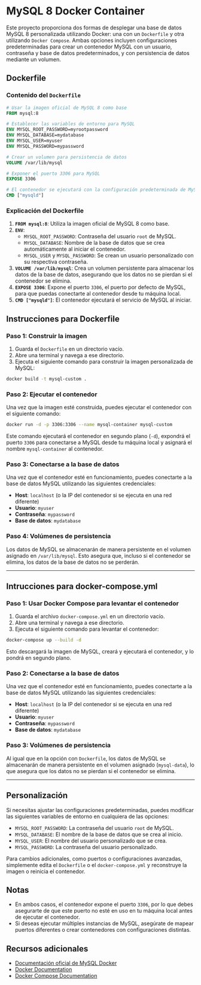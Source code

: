 # MySQL 8 Docker Container

Este proyecto proporciona dos formas de desplegar una base de datos MySQL 8 personalizada utilizando Docker: una con un `Dockerfile` y otra utilizando `Docker Compose`. Ambas opciones incluyen configuraciones predeterminadas para crear un contenedor MySQL con un usuario, contraseña y base de datos predeterminados, y con persistencia de datos mediante un volumen.

## Dockerfile

### Contenido del `Dockerfile`

```Dockerfile
# Usar la imagen oficial de MySQL 8 como base
FROM mysql:8

# Establecer las variables de entorno para MySQL
ENV MYSQL_ROOT_PASSWORD=myrootpassword
ENV MYSQL_DATABASE=mydatabase
ENV MYSQL_USER=myuser
ENV MYSQL_PASSWORD=mypassword

# Crear un volumen para persistencia de datos
VOLUME /var/lib/mysql

# Exponer el puerto 3306 para MySQL
EXPOSE 3306

# El contenedor se ejecutará con la configuración predeterminada de MySQL
CMD ["mysqld"]
```

### Explicación del Dockerfile

1. **`FROM mysql:8`**: Utiliza la imagen oficial de MySQL 8 como base.
2. **`ENV`**:
    - `MYSQL_ROOT_PASSWORD`: Contraseña del usuario `root` de MySQL.
    - `MYSQL_DATABASE`: Nombre de la base de datos que se crea automáticamente al iniciar el contenedor.
    - `MYSQL_USER` y `MYSQL_PASSWORD`: Se crean un usuario personalizado con su respectiva contraseña.
3. **`VOLUME /var/lib/mysql`**: Crea un volumen persistente para almacenar los datos de la base de datos, asegurando que los datos no se pierdan si el contenedor se elimina.
4. **`EXPOSE 3306`**: Expone el puerto `3306`, el puerto por defecto de MySQL, para que puedas conectarte al contenedor desde tu máquina local.
5. **`CMD ["mysqld"]`**: El contenedor ejecutará el servicio de MySQL al iniciar.

## Instrucciones para Dockerfile

### Paso 1: Construir la imagen

1. Guarda el `Dockerfile` en un directorio vacío.
2. Abre una terminal y navega a ese directorio.
3. Ejecuta el siguiente comando para construir la imagen personalizada de MySQL:

```bash
docker build -t mysql-custom .
```

### Paso 2: Ejecutar el contenedor

Una vez que la imagen esté construida, puedes ejecutar el contenedor con el siguiente comando:

```bash
docker run -d -p 3306:3306 --name mysql-container mysql-custom
```

Este comando ejecutará el contenedor en segundo plano (`-d`), expondrá el puerto `3306` para conectarse a MySQL desde tu máquina local y asignará el nombre `mysql-container` al contenedor.

### Paso 3: Conectarse a la base de datos

Una vez que el contenedor esté en funcionamiento, puedes conectarte a la base de datos MySQL utilizando las siguientes credenciales:

- **Host**: `localhost` (o la IP del contenedor si se ejecuta en una red diferente)
- **Usuario**: `myuser`
- **Contraseña**: `mypassword`
- **Base de datos**: `mydatabase`

### Paso 4: Volúmenes de persistencia

Los datos de MySQL se almacenarán de manera persistente en el volumen asignado en `/var/lib/mysql`. Esto asegura que, incluso si el contenedor se elimina, los datos de la base de datos no se perderán.

---

## Intrucciones para docker-compose.yml


### Paso 1: Usar Docker Compose para levantar el contenedor

1. Guarda el archivo `docker-compose.yml` en un directorio vacío.
2. Abre una terminal y navega a ese directorio.
3. Ejecuta el siguiente comando para levantar el contenedor:

```bash
docker-compose up --build -d
```

Esto descargará la imagen de MySQL, creará y ejecutará el contenedor, y lo pondrá en segundo plano.

### Paso 2: Conectarse a la base de datos

Una vez que el contenedor esté en funcionamiento, puedes conectarte a la base de datos MySQL utilizando las siguientes credenciales:

- **Host**: `localhost` (o la IP del contenedor si se ejecuta en una red diferente)
- **Usuario**: `myuser`
- **Contraseña**: `mypassword`
- **Base de datos**: `mydatabase`

### Paso 3: Volúmenes de persistencia

Al igual que en la opción con `Dockerfile`, los datos de MySQL se almacenarán de manera persistente en el volumen asignado (`mysql-data`), lo que asegura que los datos no se pierdan si el contenedor se elimina.

---

## Personalización

Si necesitas ajustar las configuraciones predeterminadas, puedes modificar las siguientes variables de entorno en cualquiera de las opciones:

- `MYSQL_ROOT_PASSWORD`: La contraseña del usuario `root` de MySQL.
- `MYSQL_DATABASE`: El nombre de la base de datos que se crea al inicio.
- `MYSQL_USER`: El nombre del usuario personalizado que se crea.
- `MYSQL_PASSWORD`: La contraseña del usuario personalizado.

Para cambios adicionales, como puertos o configuraciones avanzadas, simplemente edita el `Dockerfile` o el `docker-compose.yml` y reconstruye la imagen o reinicia el contenedor.

## Notas

- En ambos casos, el contenedor expone el puerto `3306`, por lo que debes asegurarte de que este puerto no esté en uso en tu máquina local antes de ejecutar el contenedor.
- Si deseas ejecutar múltiples instancias de MySQL, asegúrate de mapear puertos diferentes o crear contenedores con configuraciones distintas.

## Recursos adicionales

- [Documentación oficial de MySQL Docker](https://hub.docker.com/_/mysql)
- [Docker Documentation](https://docs.docker.com/)
- [Docker Compose Documentation](https://docs.docker.com/compose/)